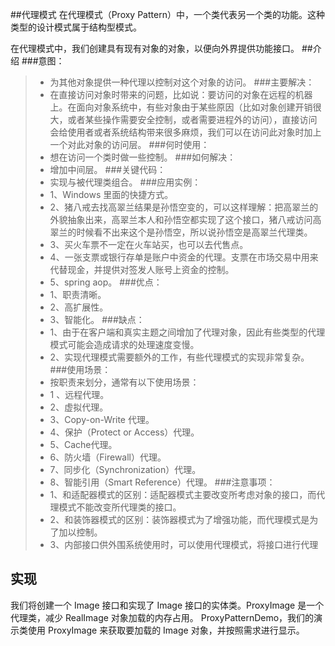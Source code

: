 ##代理模式
在代理模式（Proxy Pattern）中，一个类代表另一个类的功能。这种类型的设计模式属于结构型模式。

在代理模式中，我们创建具有现有对象的对象，以便向外界提供功能接口。
##介绍
###意图：
>* 为其他对象提供一种代理以控制对这个对象的访问。
###主要解决：
>* 在直接访问对象时带来的问题，比如说：要访问的对象在远程的机器上。在面向对象系统中，有些对象由于某些原因（比如对象创建开销很大，或者某些操作需要安全控制，或者需要进程外的访问），直接访问会给使用者或者系统结构带来很多麻烦，我们可以在访问此对象时加上一个对此对象的访问层。
###何时使用：
>* 想在访问一个类时做一些控制。
###如何解决：
>* 增加中间层。
###关键代码：
>* 实现与被代理类组合。
###应用实例： 
>* 1、Windows 里面的快捷方式。 
>* 2、猪八戒去找高翠兰结果是孙悟空变的，可以这样理解：把高翠兰的外貌抽象出来，高翠兰本人和孙悟空都实现了这个接口，猪八戒访问高翠兰的时候看不出来这个是孙悟空，所以说孙悟空是高翠兰代理类。 
>* 3、买火车票不一定在火车站买，也可以去代售点。 
>* 4、一张支票或银行存单是账户中资金的代理。支票在市场交易中用来代替现金，并提供对签发人账号上资金的控制。 
>* 5、spring aop。
###优点： 
>* 1、职责清晰。 
>* 2、高扩展性。 
>* 3、智能化。
###缺点： 
>* 1、由于在客户端和真实主题之间增加了代理对象，因此有些类型的代理模式可能会造成请求的处理速度变慢。 
>* 2、实现代理模式需要额外的工作，有些代理模式的实现非常复杂。
###使用场景：
>* 按职责来划分，通常有以下使用场景： 
>* 1 、远程代理。 
>* 2、虚拟代理。 
>* 3、Copy-on-Write 代理。 
>* 4、保护（Protect or Access）代理。 
>* 5、Cache代理。 
>* 6、防火墙（Firewall）代理。 
>* 7、同步化（Synchronization）代理。 
>* 8、智能引用（Smart Reference）代理。
###注意事项： 
>* 1、和适配器模式的区别：适配器模式主要改变所考虑对象的接口，而代理模式不能改变所代理类的接口。 
>* 2、和装饰器模式的区别：装饰器模式为了增强功能，而代理模式是为了加以控制。
>* 3、内部接口供外围系统使用时，可以使用代理模式，将接口进行代理
## 实现
我们将创建一个 Image 接口和实现了 Image 接口的实体类。ProxyImage 是一个代理类，减少 RealImage 对象加载的内存占用。
ProxyPatternDemo，我们的演示类使用 ProxyImage 来获取要加载的 Image 对象，并按照需求进行显示。